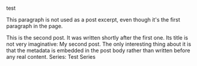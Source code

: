 <post-tags>test</post-tags>


This paragraph is not used as a post excerpt, even though it's the first paragraph
in the page. 

<post-excerpt>
This is the second post. It was written <post-date datetime="1970-01-02">shortly after the first one</post-date>.
Its title is not very imaginative: <post-title>My second post</post-title>. The only interesting thing about it
is that the metadata is embedded in the post body rather than written before any real content. Series: <post-series>Test Series</post-series>
</post-excerpt>
